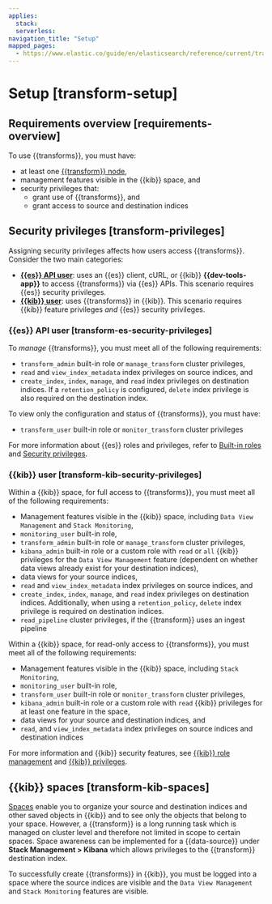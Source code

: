 ```yaml
---
applies:
  stack:
  serverless:
navigation_title: "Setup"
mapped_pages:
  - https://www.elastic.co/guide/en/elasticsearch/reference/current/transform-setup.html
---
```


# Setup [transform-setup]

## Requirements overview [requirements-overview]

To use {{transforms}}, you must have:

* at least one [{{transform}} node](../../deploy-manage/distributed-architecture/clusters-nodes-shards/node-roles.md#transform-node-role),
* management features visible in the {{kib}} space, and
* security privileges that:
  * grant use of {{transforms}}, and
  * grant access to source and destination indices

## Security privileges [transform-privileges]

Assigning security privileges affects how users access {{transforms}}. Consider the two main categories:

* **[{{es}} API user](#transform-es-security-privileges)**: uses an {{es}} client, cURL, or {{kib}} **{{dev-tools-app}}** to access {{transforms}} via {{es}} APIs. This scenario requires {{es}} security privileges.
* **[{{kib}} user](#transform-kib-security-privileges)**: uses {{transforms}} in {{kib}}. This scenario requires {{kib}} feature privileges *and* {{es}} security privileges.

### {{es}} API user [transform-es-security-privileges]

To *manage* {{transforms}}, you must meet all of the following requirements:

* `transform_admin` built-in role or `manage_transform` cluster privileges,
* `read` and `view_index_metadata` index privileges on source indices, and
* `create_index`, `index`, `manage`, and `read` index privileges on destination indices. If a `retention_policy` is configured, `delete` index privilege is also required on the destination index.

To view only the configuration and status of {{transforms}}, you must have:

* `transform_user` built-in role or `monitor_transform` cluster privileges

For more information about {{es}} roles and privileges, refer to [Built-in roles](../../deploy-manage/users-roles/cluster-or-deployment-auth/built-in-roles.md) and [Security privileges](../../deploy-manage/users-roles/cluster-or-deployment-auth/elasticsearch-privileges.md).

### {{kib}} user [transform-kib-security-privileges]

Within a {{kib}} space, for full access to {{transforms}}, you must meet all of the following requirements:

* Management features visible in the {{kib}} space, including `Data View Management` and `Stack Monitoring`,
* `monitoring_user` built-in role,
* `transform_admin` built-in role or `manage_transform` cluster privileges,
* `kibana_admin` built-in role or a custom role with `read` or `all` {{kib}} privileges for the `Data View Management` feature (dependent on whether data views already exist for your destination indices),
* data views for your source indices,
* `read` and `view_index_metadata` index privileges on source indices, and
* `create_index`, `index`, `manage`, and `read` index privileges on destination indices. Additionally, when using a `retention_policy`, `delete` index privilege is required on destination indices.
* `read_pipeline` cluster privileges, if the {{transform}} uses an ingest pipeline

Within a {{kib}} space, for read-only access to {{transforms}}, you must meet all of the following requirements:

* Management features visible in the {{kib}} space, including `Stack Monitoring`,
* `monitoring_user` built-in role,
* `transform_user` built-in role or `monitor_transform` cluster privileges,
* `kibana_admin` built-in role or a custom role with `read` {{kib}} privileges for at least one feature in the space,
* data views for your source and destination indices, and
* `read`, and `view_index_metadata` index privileges on source indices and destination indices

For more information and {{kib}} security features, see [{{kib}} role management](../../deploy-manage/users-roles/cluster-or-deployment-auth/defining-roles.md) and [{{kib}} privileges](../../deploy-manage/users-roles/cluster-or-deployment-auth/kibana-privileges.md).

## {{kib}} spaces [transform-kib-spaces]

[Spaces](../../deploy-manage/manage-spaces.md) enable you to organize your source and destination indices and other saved objects in {{kib}} and to see only the objects that belong to your space. However, a {{transform}} is a long running task which is managed on cluster level and therefore not limited in scope to certain spaces. Space awareness can be implemented for a {{data-source}} under **Stack Management > Kibana** which allows privileges to the {{transform}} destination index.

To successfully create {{transforms}} in {{kib}}, you must be logged into a space where the source indices are visible and the `Data View Management` and `Stack Monitoring` features are visible.
